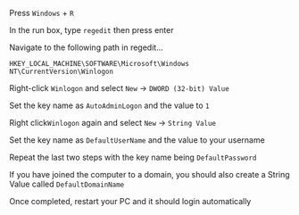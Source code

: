 Press ```Windows``` + ```R```

In the run box, type ```regedit``` then press enter

Navigate to the following path in regedit...

```HKEY_LOCAL_MACHINE\SOFTWARE\Microsoft\Windows NT\CurrentVersion\Winlogon```

Right-click ```Winlogon``` and select ```New``` -> ```DWORD (32-bit) Value```

Set the key name as ```AutoAdminLogon``` and the value to ```1```

Right click```Winlogon``` again and select ```New``` -> ```String Value```

Set the key name as ```DefaultUserName``` and the value to your username

Repeat the last two steps with the key name being ```DefaultPassword```

If you have joined the computer to a domain, you should also create a String Value called ```DefaultDomainName```

Once completed, restart your PC and it should login automatically
